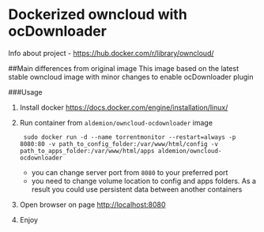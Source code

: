 Dockerized owncloud with ocDownloader
========

Info about project - https://hub.docker.com/r/library/owncloud/

##Main differences from original image
This image based on the latest stable owncloud image with minor changes to enable ocDownloader plugin 

###Usage
1. Install docker https://docs.docker.com/engine/installation/linux/
2. Run container from `aldemion/owncloud-ocdownloader` image

		sudo docker run -d --name torrentmonitor --restart=always -p 8080:80 -v path_to_config_folder:/var/www/html/config -v path_to_apps_folder:/var/www/html/apps aldemion/owncloud-ocdownloader

	* you can change server port from `8080` to your preferred port
	* you need to change volume location to config and apps folders. As a result you could use persistent data between another containers

3. Open browser on page [http://localhost:8080](http://localhost:8080)
4. Enjoy
